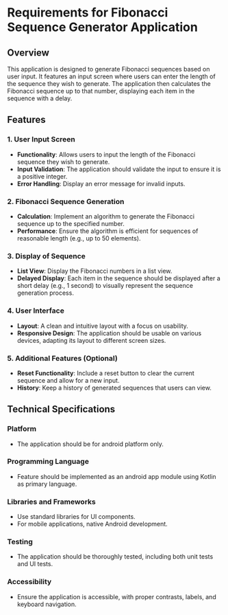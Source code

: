 Requirements for Fibonacci Sequence Generator Application
=========================================================

Overview
--------

This application is designed to generate Fibonacci sequences based on user input. It features an input screen where users can enter the length of the sequence they wish to generate. The application then calculates the Fibonacci sequence up to that number, displaying each item in the sequence with a delay.

Features
--------

### 1. User Input Screen

*   **Functionality**: Allows users to input the length of the Fibonacci sequence they wish to generate.
*   **Input Validation**: The application should validate the input to ensure it is a positive integer.
*   **Error Handling**: Display an error message for invalid inputs.

### 2\. Fibonacci Sequence Generation

*   **Calculation**: Implement an algorithm to generate the Fibonacci sequence up to the specified number.
*   **Performance**: Ensure the algorithm is efficient for sequences of reasonable length (e.g., up to 50 elements).

### 3. Display of Sequence

*   **List View**: Display the Fibonacci numbers in a list view.
*   **Delayed Display**: Each item in the sequence should be displayed after a short delay (e.g., 1 second) to visually represent the sequence generation process.

### 4. User Interface

*   **Layout**: A clean and intuitive layout with a focus on usability.
*   **Responsive Design**: The application should be usable on various devices, adapting its layout to different screen sizes.

### 5\. Additional Features (Optional)

*   **Reset Functionality**: Include a reset button to clear the current sequence and allow for a new input.
*   **History**: Keep a history of generated sequences that users can view.

Technical Specifications
------------------------

### Platform

*   The application should be for android platform only.

### Programming Language

*   Feature should be implemented as an android app module using Kotlin as primary language.

### Libraries and Frameworks

*   Use standard libraries for UI components.
*   For mobile applications, native Android development.

### Testing

*   The application should be thoroughly tested, including both unit tests and UI tests.

### Accessibility

*   Ensure the application is accessible, with proper contrasts, labels, and keyboard navigation.
